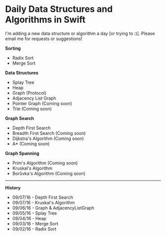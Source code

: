 # Daily Data Structures and Algorithms in Swift

I'm adding a new data structure or algorithm a day [or trying to :)]. Please email me for requests or suggestions!

**Sorting**
- Radix Sort
- Merge Sort
 
**Data Structures**
- Splay Tree
- Heap
- Graph (Protocol)
 - Adjacency List Graph
 - Pointer Graph (Coming soon)
- Trie (Coming soon)

**Graph Search**
- Depth First Search
- Breadth First Search (Coming soon)
- Dijkstra's Algorithm (Coming soon)
- A* (Coming soon)

**Graph Spanning**
- Prim's Algorithm (Coming soon)
- Kruskal's Algorithm
- Borůvka's Algorithm (Coming soon)

---

**History**
- 09/07/16 - Depth First Search
- 09/07/16 - Kruskal's Algorithm
- 09/06/16 - Graph & AdjacencyListGraph
- 09/05/16 - Splay Tree
- 09/04/16 - Heap
- 09/03/16 - Merge Sort
- 09/02/16 - Radix Sort
